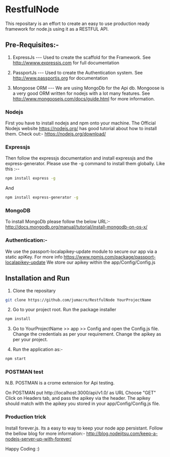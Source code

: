 # RestfulNode
This repositary is an effort to create an easy to use production ready framework for node.js using it as a RESTFUL API.

## Pre-Requisites:-

1) ExpressJs --- Used to create the scaffold for the Framework. See http://wwww.expressjs.com for full documentation

2) PassportJs --- Used to create the Authentication system. See http://www.passportjs.org for documentation

3) Mongoose ORM --- We are using MongoDb for the Api db. Mongoose is a very good ORM written for nodejs with a lot many features. See http://www.mongoosejs.com/docs/guide.html for more information.

### Nodejs

First you have to install nodejs and npm onto your machine.
The Official Nodejs website https://nodejs.org/ has good tutorial about how to install them.
Check out:- https://nodejs.org/download/

### Expressjs

Then follow the expressjs documentation and install expressjs and the express-generator. Please use the -g command to install them globally. 
Like this :--
```sh
npm install express -g
```
And
```sh
npm install express-generator -g
```

### MongoDB

To install MongoDb please follow the below URL:-
http://docs.mongodb.org/manual/tutorial/install-mongodb-on-os-x/

### Authentication:-

We use the passport-localapikey-update module to secure our app via a static apiKey. For more info https://www.npmjs.com/package/passport-localapikey-update
We store our apikey within the app/Config/Config.js

## Installation and Run


1) Clone the repositary 
```sh
git clone https://github.com/jumacro/RestfulNode YourProjectName
```

2) Go to your project root. Run the package installer
```sh
npm install
```
3) Go to YourProjectName >> app >> Config and open the Config.js file. Change the credentials as per your requirement. Change the apikey as per your project.

4) Run the application as:-
```sh
npm start
```
### POSTMAN test

N.B. POSTMAN is a crome extension for Api testing.

On POSTMAN put http://localhost:3000/api/v1.0/ as URL
Choose "GET"
Click on Headers tab, and pass the apikey via the header.
The apikey should match with the apikey you stored in your app/Config/Config.js file.

### Production trick

Install forever.js. Its a easy to way to keep your node app persistant. Follow the bellow blog for more information:-
http://blog.nodejitsu.com/keep-a-nodejs-server-up-with-forever/

Happy Coding :)

